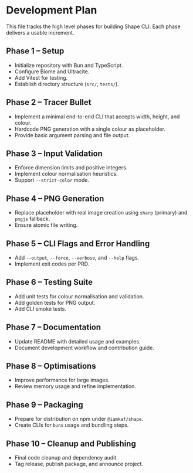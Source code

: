 # Development Plan

This file tracks the high level phases for building Shape CLI. Each phase delivers a usable increment.

## Phase 1 – Setup
- Initialize repository with Bun and TypeScript.
- Configure Biome and Ultracite.
- Add Vitest for testing.
- Establish directory structure (`src/`, `tests/`).

## Phase 2 – Tracer Bullet
- Implement a minimal end-to-end CLI that accepts width, height, and colour.
- Hardcode PNG generation with a single colour as placeholder.
- Provide basic argument parsing and file output.

## Phase 3 – Input Validation
- Enforce dimension limits and positive integers.
- Implement colour normalisation heuristics.
- Support `--strict-color` mode.

## Phase 4 – PNG Generation
- Replace placeholder with real image creation using `sharp` (primary) and `pngjs` fallback.
- Ensure atomic file writing.

## Phase 5 – CLI Flags and Error Handling
- Add `--output`, `--force`, `--verbose`, and `--help` flags.
- Implement exit codes per PRD.

## Phase 6 – Testing Suite
- Add unit tests for colour normalisation and validation.
- Add golden tests for PNG output.
- Add CLI smoke tests.

## Phase 7 – Documentation
- Update README with detailed usage and examples.
- Document development workflow and contribution guide.

## Phase 8 – Optimisations
- Improve performance for large images.
- Review memory usage and refine implementation.

## Phase 9 – Packaging
- Prepare for distribution on npm under `@iamkaf/shape`.
- Create CLIs for `bunx` usage and bundling steps.

## Phase 10 – Cleanup and Publishing
- Final code cleanup and dependency audit.
- Tag release, publish package, and announce project.

